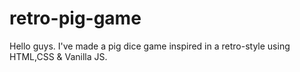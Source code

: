 # retro-pig-game
Hello guys. I've made a pig dice game inspired in a retro-style using HTML,CSS & Vanilla JS.
